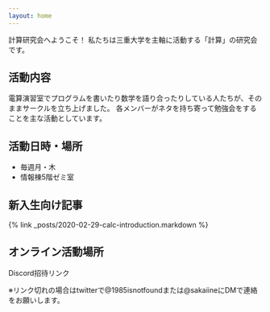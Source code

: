 ```yaml
---
layout: home
---
```


計算研究会へようこそ！
私たちは三重大学を主軸に活動する「計算」の研究会です。

## 活動内容

電算演習室でプログラムを書いたり数学を語り合ったりしている人たちが、そのままサークルを立ち上げました。 各メンバーがネタを持ち寄って勉強会をすることを主な活動としています。

## 活動日時・場所

- 毎週月・木
- 情報棟5階ゼミ室

## 新入生向け記事

{% link _posts/2020-02-29-calc-introduction.markdown %}

## オンライン活動場所

Discord招待リンク

※リンク切れの場合はtwitterで@1985isnotfoundまたは@sakaiineにDMで連絡をお願いします。
